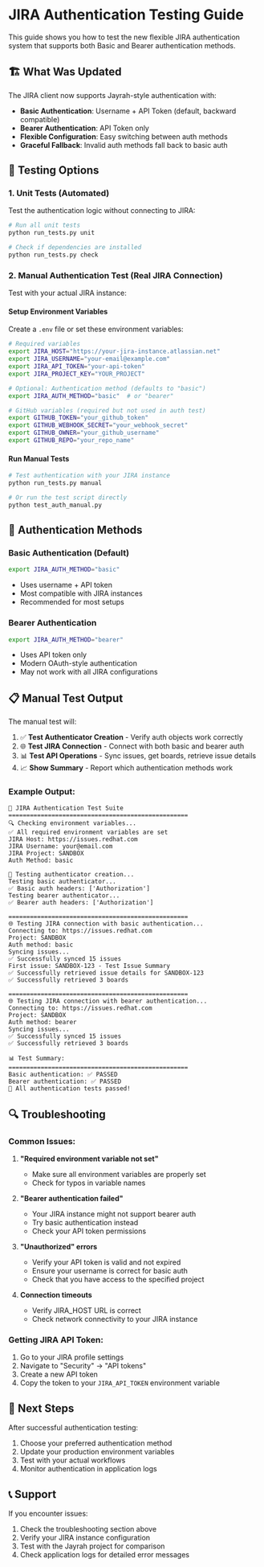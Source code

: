 # JIRA Authentication Testing Guide

This guide shows you how to test the new flexible JIRA authentication system that supports both Basic and Bearer authentication methods.

## 🏗️ What Was Updated

The JIRA client now supports Jayrah-style authentication with:

- **Basic Authentication**: Username + API Token (default, backward compatible)
- **Bearer Authentication**: API Token only 
- **Flexible Configuration**: Easy switching between auth methods
- **Graceful Fallback**: Invalid auth methods fall back to basic auth

## 🧪 Testing Options

### 1. Unit Tests (Automated)

Test the authentication logic without connecting to JIRA:

```bash
# Run all unit tests
python run_tests.py unit

# Check if dependencies are installed
python run_tests.py check
```

### 2. Manual Authentication Test (Real JIRA Connection)

Test with your actual JIRA instance:

#### Setup Environment Variables

Create a `.env` file or set these environment variables:

```bash
# Required variables
export JIRA_HOST="https://your-jira-instance.atlassian.net"
export JIRA_USERNAME="your-email@example.com"  
export JIRA_API_TOKEN="your-api-token"
export JIRA_PROJECT_KEY="YOUR_PROJECT"

# Optional: Authentication method (defaults to "basic")
export JIRA_AUTH_METHOD="basic"  # or "bearer"

# GitHub variables (required but not used in auth test)
export GITHUB_TOKEN="your_github_token"
export GITHUB_WEBHOOK_SECRET="your_webhook_secret"
export GITHUB_OWNER="your_github_username"
export GITHUB_REPO="your_repo_name"
```

#### Run Manual Tests

```bash
# Test authentication with your JIRA instance
python run_tests.py manual

# Or run the test script directly
python test_auth_manual.py
```

## 🔧 Authentication Methods

### Basic Authentication (Default)
```bash
export JIRA_AUTH_METHOD="basic"
```
- Uses username + API token
- Most compatible with JIRA instances
- Recommended for most setups

### Bearer Authentication 
```bash
export JIRA_AUTH_METHOD="bearer"
```
- Uses API token only
- Modern OAuth-style authentication
- May not work with all JIRA configurations

## 📋 Manual Test Output

The manual test will:

1. ✅ **Test Authenticator Creation** - Verify auth objects work correctly
2. 🌐 **Test JIRA Connection** - Connect with both basic and bearer auth
3. 📊 **Test API Operations** - Sync issues, get boards, retrieve issue details
4. 📈 **Show Summary** - Report which authentication methods work

### Example Output:

```
🧪 JIRA Authentication Test Suite
==================================================
🔍 Checking environment variables...
✅ All required environment variables are set
JIRA Host: https://issues.redhat.com
JIRA Username: your@email.com
JIRA Project: SANDBOX
Auth Method: basic

🔧 Testing authenticator creation...
Testing basic authenticator...
✅ Basic auth headers: ['Authorization']
Testing bearer authenticator...
✅ Bearer auth headers: ['Authorization']

==================================================
🌐 Testing JIRA connection with basic authentication...
Connecting to: https://issues.redhat.com
Project: SANDBOX
Auth method: basic
Syncing issues...
✅ Successfully synced 15 issues
First issue: SANDBOX-123 - Test Issue Summary
✅ Successfully retrieved issue details for SANDBOX-123
✅ Successfully retrieved 3 boards

==================================================
🌐 Testing JIRA connection with bearer authentication...
Connecting to: https://issues.redhat.com
Project: SANDBOX  
Auth method: bearer
Syncing issues...
✅ Successfully synced 15 issues
✅ Successfully retrieved 3 boards

📊 Test Summary:
==================================================
Basic authentication: ✅ PASSED
Bearer authentication: ✅ PASSED
🎉 All authentication tests passed!
```

## 🔍 Troubleshooting

### Common Issues:

1. **"Required environment variable not set"**
   - Make sure all environment variables are properly set
   - Check for typos in variable names

2. **"Bearer authentication failed"**
   - Your JIRA instance might not support bearer auth
   - Try basic authentication instead
   - Check your API token permissions

3. **"Unauthorized" errors**
   - Verify your API token is valid and not expired
   - Ensure your username is correct for basic auth
   - Check that you have access to the specified project

4. **Connection timeouts**
   - Verify JIRA_HOST URL is correct
   - Check network connectivity to your JIRA instance

### Getting JIRA API Token:

1. Go to your JIRA profile settings
2. Navigate to "Security" → "API tokens"
3. Create a new API token
4. Copy the token to your `JIRA_API_TOKEN` environment variable

## 🚀 Next Steps

After successful authentication testing:

1. Choose your preferred authentication method
2. Update your production environment variables
3. Test with your actual workflows
4. Monitor authentication in application logs

## 📞 Support

If you encounter issues:

1. Check the troubleshooting section above
2. Verify your JIRA instance configuration
3. Test with the Jayrah project for comparison
4. Check application logs for detailed error messages